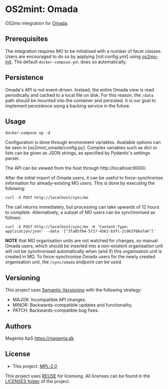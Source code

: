 <!--
SPDX-FileCopyrightText: Magenta ApS <https://magenta.dk>
SPDX-License-Identifier: MPL-2.0
-->

# OS2mint: Omada
OS2mo integration for [Omada](https://omadaidentity.com/).


## Prerequisites
The integration requires MO to be initialised with a number of facet classes.
Users are encouraged to do so by applying [init.config.yml] using
[os2mo-init](https://git.magenta.dk/rammearkitektur/os2mo-init). The default
`docker-compose.yml` does so automatically.

## Persistence
Omada's API is not event-driven. Instead, the entire Omada view is read
periodically and cached to a local file on disk. For this reason, the `/data`
path should be mounted into the container and persisted. It is our goal to
implement persistence using a backing service in the future.


## Usage
```
docker-compose up -d
```
Configuration is done through environment variables. Available options can be
seen in [os2mint_omada/config.py]. Complex variables such as dict or lists can
be given as JSON strings, as specified by Pydantic's settings parser.

The API can be viewed from the host through http://localhost:9000/.

After the initial import of Omada users, it can be useful to force-synchronise
information for already-existing MO users. This is done by executing the
following:
```commandline
curl -X POST http://localhost/sync/mo
```
The call returns immediately, but processing can take upwards of 12 hours to
complete. Alternatively, a subset of MO users can be synchronised as follows:
```commandline
curl -X POST http://localhost/sync/mo -H 'Content-Type: application/json' --data '["3fa85f64-5717-4562-b3fc-2c963f66afa6"]'
```

**NOTE** that MO organisation units are not watched for changes, so manual Omada
users, which should be inserted into a non-existent organisation unit will not
be synchronised automatically when (and if) this organisation unit is created in
MO. To force-synchronise Omada users for the newly created organisation unit,
the `/sync/omada` endpoint can be used.


## Versioning
This project uses [Semantic Versioning](https://semver.org/) with the following
strategy:
- MAJOR: Incompatible API changes.
- MINOR: Backwards-compatible updates and functionality.
- PATCH: Backwards-compatible bug fixes.


## Authors
Magenta ApS <https://magenta.dk>


## License
- This project: [MPL-2.0](LICENSES/MPL-2.0.txt)

This project uses [REUSE](https://reuse.software) for licensing. All licenses can be found in the [LICENSES folder](LICENSES/) of the project.
